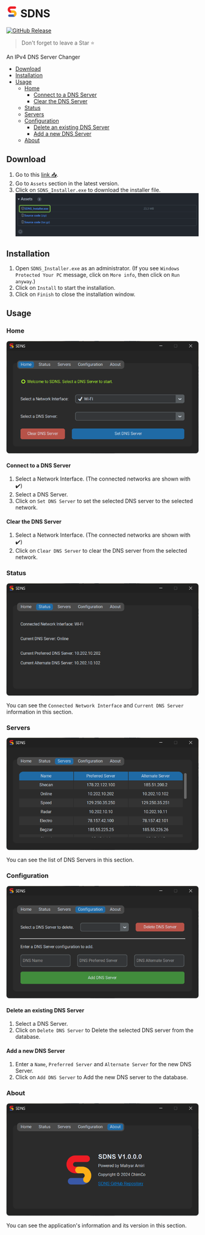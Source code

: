 # <img src="docs/logo.png" height=30> SDNS

[![GitHub Release](https://img.shields.io/github/v/release/mahyar-amiri/SDNS?label=Version)](https://github.com/mahyar-amiri/SDNS/releases)

[//]: # ([![GitHub Downloads]&#40;https://img.shields.io/github/downloads/mahyar-amiri/SDNS/total&#41;]&#40;https://github.com/mahyar-amiri/SDNS/releases&#41;)

> Don't forget to leave a Star ⭐

An IPv4 DNS Server Changer

<!-- TOC -->
* [Download](#download)
* [Installation](#installation)
* [Usage](#usage)
  * [Home](#home)
    * [Connect to a DNS Server](#connect-to-a-dns-server)
    * [Clear the DNS Server](#clear-the-dns-server)
  * [Status](#status)
  * [Servers](#servers)
  * [Configuration](#configuration)
    * [Delete an existing DNS Server](#delete-an-existing-dns-server)
    * [Add a new DNS Server](#add-a-new-dns-server)
  * [About](#about)
<!-- TOC -->

## Download

1. Go to this [link 📥](https://github.com/mahyar-amiri/SDNS/releases).
2. Go to `Assets` section in the latest version.
3. Click on `SDNS_Installer.exe` to download the installer file.
![Download](docs/0.Download.png)

## Installation

1. Open `SDNS_Installer.exe` as an administrator. (If you see `Windows Protected Your PC` message, click on `More info`, then click on `Run anyway`.)
2. Click on `Install` to start the installation.
3. Click on `Finish` to close the installation window.

## Usage

### Home

![Home Section](docs/1.Home.png)

#### Connect to a DNS Server

1. Select a Network Interface. (The connected networks are shown with ✔️)
2. Select a DNS Server.
3. Click on `Set DNS Server` to set the selected DNS server to the selected network.

#### Clear the DNS Server

1. Select a Network Interface. (The connected networks are shown with ✔️)
2. Click on `Clear DNS Server` to clear the DNS server from the selected network.

### Status

![Status Section](docs/2.Status.png)

You can see the `Connected Network Interface` and `Current DNS Server` information in this section.

### Servers

![Servers Section](docs/3.Servers.png)

You can see the list of DNS Servers in this section.

### Configuration

![Configuration Section](docs/4.Configuration.png)

#### Delete an existing DNS Server

1. Select a DNS Server.
2. Click on `Delete DNS Server` to Delete the selected DNS server from the database.

#### Add a new DNS Server

1. Enter a `Name`, `Preferred Server` and `Alternate Server` for the new DNS Server.
2. Click on `Add DNS Server` to Add the new DNS server to the database.

### About

![About Section](docs/5.About.png)

You can see the application's information and its version in this section.
